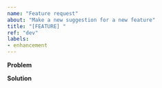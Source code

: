 ```yaml
---
name: "Feature request"
about: "Make a new suggestion for a new feature"
title: "[FEATURE] "
ref: "dev"
labels:
- enhancement
---
```


**Problem**
<!---
What problem needs to be solved or what is the missing feature?
-->

**Solution**
<!---
What kind of feature would solve the problem listed above?
-->
